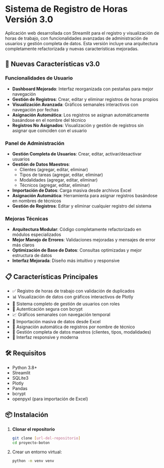 # Sistema de Registro de Horas Versión 3.0

Aplicación web desarrollada con Streamlit para el registro y visualización de horas de trabajo, con funcionalidades avanzadas de administración de usuarios y gestión completa de datos. Esta versión incluye una arquitectura completamente refactorizada y nuevas características mejoradas.

## 🚀 Nuevas Características v3.0

### Funcionalidades de Usuario
- **Dashboard Mejorado**: Interfaz reorganizada con pestañas para mejor navegación
- **Gestión de Registros**: Crear, editar y eliminar registros de horas propios
- **Visualización Avanzada**: Gráficos semanales interactivos con navegación por fechas
- **Asignación Automática**: Los registros se asignan automáticamente basándose en el nombre del técnico
- **Registros No Asignados**: Visualización y gestión de registros sin asignar que coinciden con el usuario

### Panel de Administración
- **Gestión Completa de Usuarios**: Crear, editar, activar/desactivar usuarios
- **Gestión de Datos Maestros**: 
  - Clientes (agregar, editar, eliminar)
  - Tipos de tareas (agregar, editar, eliminar)
  - Modalidades (agregar, editar, eliminar)
  - Técnicos (agregar, editar, eliminar)
- **Importación de Datos**: Carga masiva desde archivos Excel
- **Asignación Automática**: Herramienta para asignar registros basándose en nombres de técnicos
- **Gestión de Registros**: Editar y eliminar cualquier registro del sistema

### Mejoras Técnicas
- **Arquitectura Modular**: Código completamente refactorizado en módulos especializados
- **Mejor Manejo de Errores**: Validaciones mejoradas y mensajes de error más claros
- **Optimización de Base de Datos**: Consultas optimizadas y mejor estructura de datos
- **Interfaz Mejorada**: Diseño más intuitivo y responsive

## 📋 Características Principales

- ✅ Registro de horas de trabajo con validación de duplicados
- 📊 Visualización de datos con gráficos interactivos de Plotly
- 👥 Sistema completo de gestión de usuarios con roles
- 🔐 Autenticación segura con bcrypt
- 📈 Gráficos semanales con navegación temporal
- 📁 Importación masiva de datos desde Excel
- 🔄 Asignación automática de registros por nombre de técnico
- 🎯 Gestión completa de datos maestros (clientes, tipos, modalidades)
- 📱 Interfaz responsive y moderna

## 🛠️ Requisitos

- Python 3.8+
- Streamlit
- SQLite3
- Plotly
- Pandas
- bcrypt
- openpyxl (para importación de Excel)

## 📦 Instalación

1. **Clonar el repositorio**
   ```bash
   git clone [url-del-repositorio]
   cd proyecto-boton
2. Crear un entorno virtual:
   ```bash
   python -m venv venv